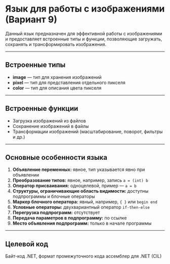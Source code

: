 # Язык для работы с изображениями (Вариант 9)

Данный язык предназначен для эффективной работы с изображениями и предоставляет встроенные типы и функции, позволяющие загружать, сохранять и трансформировать изображения.

---

## Встроенные типы

- **image** — тип для хранения изображений  
- **pixel** — тип для представления отдельного пикселя  
- **color** — тип для описания цвета пикселя  

---

## Встроенные функции

- Загрузка изображений из файлов  
- Сохранение изображений в файлы  
- Трансформации изображений (масштабирование, поворот, фильтры и др.)  

---

## Основные особенности языка

1. **Объявление переменных:** явное, тип указывается явно при объявлении  
2. **Преобразование типов:** явное, например, запись `a = (int) b`  
3. **Оператор присваивания:** одноцелевой, пример — `a = b`  
4. **Структуры, ограничивающие область видимости:** доступны подпрограммы и блочные операторы  
5. **Маркер блочного оператора:** явный, например, `{ }` или `begin end`  
6. **Условные операторы:** двухвариантный оператор `if-then-else`  
7. **Перегрузка подпрограмм:** отсутствует  
8. **Передача параметров в подпрограмму:** по ссылке  
9. **Место объявления подпрограмм:** только в начале программы  

---

## Целевой код

Байт-код .NET, формат промежуточного кода ассемблер для .NET (CIL)